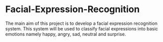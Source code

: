 # Facial-Expression-Recognition
The main aim of this project is to develop a facial expression recognition system. This system will be used to classify facial expressions into basic emotions namely happy, angry, sad, neutral and surprise.
